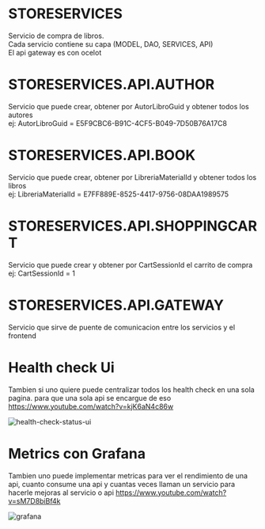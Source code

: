 # STORESERVICES
Servicio de compra de libros.
<br />Cada servicio contiene su capa (MODEL, DAO, SERVICES, API)
<br />El api gateway es con ocelot

# STORESERVICES.API.AUTHOR
Servicio que puede crear, obtener por AutorLibroGuid y obtener todos los autores 
<br />ej: AutorLibroGuid = E5F9CBC6-B91C-4CF5-B049-7D50B76A17C8

# STORESERVICES.API.BOOK
Servicio que puede crear, obtener por LibreriaMaterialId y obtener todos los libros
<br />ej: LibreriaMaterialId = E7FF889E-8525-4417-9756-08DAA1989575

# STORESERVICES.API.SHOPPINGCART
Servicio que puede crear y obtener por CartSessionId el carrito de compra
<br />ej: CartSessionId = 1

# STORESERVICES.API.GATEWAY
Servicio que sirve de puente de comunicacion entre los servicios y el frontend

# Health check Ui
Tambien si uno quiere puede centralizar todos los health check en una sola pagina. para que una sola api se encargue de eso
https://www.youtube.com/watch?v=kjK6aN4c86w

![health-check-status-ui](https://user-images.githubusercontent.com/31715033/204013078-710d1246-5b14-432e-b23c-a47f05c398d4.png)

# Metrics con Grafana
Tambien uno puede implementar metricas para ver el rendimiento de una api, cuanto consume una api y cuantas veces llaman un servicio para hacerle mejoras al servicio o api
https://www.youtube.com/watch?v=sM7D8biBf4k

![grafana](https://user-images.githubusercontent.com/31715033/204015593-1c96593e-1e05-445f-84a0-ec27477f6bca.png)
